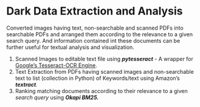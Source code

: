 # Dark Data Extraction and Analysis

Converted images having text, non-searchable and scanned PDFs into searchable PDFs and arranged them according to the relevance to a given search query. And information contained int these documents can be further useful for textual analysis and visualization.

1. Scanned Images to editable text file using ***pytesseract*** - A wrapper for [Google’s Tesseract-OCR Engine](https://github.com/tesseract-ocr/tesseract).
2. Text Extraction from PDFs having scanned images and non-searchable text to list (collection in Python) of Keywords/text using Amazon’s ***textract***.
3. Ranking matching documents according to their relevance to a given *search query* using ***Okapi BM25.***
